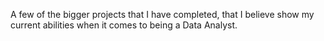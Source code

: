 A few of the bigger projects that I have completed, that I believe show my current abilities when it comes to being a Data Analyst. 
